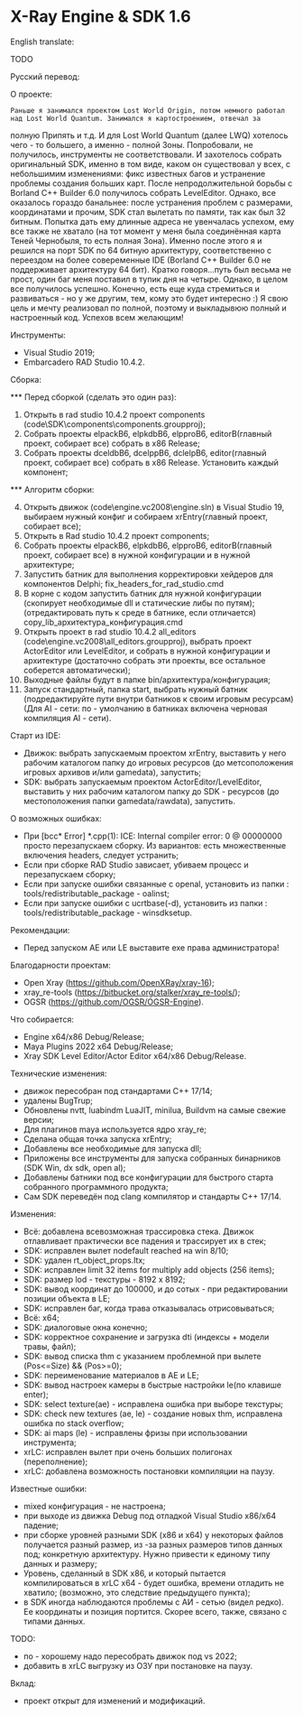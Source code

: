 # X-Ray Engine & SDK 1.6

English translate:

TODO

Русский перевод:

О проекте:

    Раньше я занимался проектом Lost World Origin, потом немного работал над Lost World Quantum. Занимался я картостроением, отвечал за
полную Припять и т.д. И для Lost World Quantum (далее LWQ) хотелось чего - то большего, а именно - полной Зоны. Попробовали, не получилось,
инструменты не соответствовали. И захотелось собрать оригинальный SDK, именно в том виде, каком он существовал у всех, с небольшимим изменениями:
фикс известных багов и устранение проблемы создания больших карт. После непродолжительной борьбы с Borland C++ Builder 6.0 получилось собрать LevelEditor.
Однако, все оказалось гораздо банальнее: после устранения проблем с размерами, координатами и прочим, SDK стал вылетать по памяти, так как был 32 битным.
Попытка дать ему длинные адреса не увенчалась успехом, ему все также не хватало (на тот момент у меня была соединённая карта Теней Чернобыля, то есть полная Зона). Именно после этого я и решился на порт SDK по 64 битную архитектуру, соответственно с переездом на более совеременные IDE
(Borland C++ Builder 6.0 не поддерживает архитектуру 64 бит). Кратко говоря...путь был весьма не прост, один баг меня поставил в тупик дня на четыре. Однако,
в целом все получилось успешно. Конечно, есть еще куда стремиться и развиваться - но у же другим, тем, кому это будет интересно :)
Я свою цель и мечту реализовал по полной, поэтому и выкладывюю полный и настроенный код. 
Успехов всем желающим!

Инструменты:
* Visual Studio 2019;
* Embarcadero RAD Studio 10.4.2.

Сборка:

*** Перед сборкой (сделать это один раз):
1) Открыть в rad studio 10.4.2 проект components (code\SDK\components\components.groupproj);
2) Собрать проекты elpackB6, elpkdbB6, elpproB6, editorB(главный проект, собирает все) собрать в x86 Release;
3) Собрать проекты dceldbB6, dcelppB6, dclelpB6, editor(главный проект, собирает все) собрать в x86 Release. Установить каждый компонент;

*** Алгоритм сборки:

4) Открыть движок (code\engine.vc2008\engine.sln) в Visual Studio 19, выбираем нужный конфиг и собираем xrEntry(главный проект, собирает все);
5) Открыть в Rad studio 10.4.2 проект components;
6) Собрать проекты elpackB6, elpkdbB6, elpproB6, editorB(главный проект, собирает все) в нужной конфигурации и в нужной архитектуре;
7) Запустить батник для выполнения корректировки хейдеров для компонентов Delphi;
fix_headers_for_rad_studio.cmd
8) В корне с кодом запустить батник для нужной конфигурации (скопирует необходимые dll и статические либы по путям); 
(отредактировать путь к среде в батнике, если отличается)
copy_lib_архитектура_конфигурация.cmd
9) Открыть проект в rad studio 10.4.2 all_editors (code\engine.vc2008\all_editors.groupproj), выбрать проект ActorEditor или LevelEditor, и собрать в нужной конфигурации и архитектуре (достаточно собрать эти проекты, все остальное соберется автоматически);
10) Выходные файлы будут в папке bin/архитектура/конфигурация;
11) Запуск стандартный, папка start, выбрать нужный батник (подредактируйте пути внутри батников к своим игровым ресурсам) (Для AI - сети: по - умолчанию в батниках включена черновая компиляция AI - сети).

Старт из IDE:
* Движок: выбрать запускаемым проектом xrEntry, выставить у него рабочим каталогом папку до игровых ресурсов (до метсоположения игровых архивов и/или gamedata), запустить;
* SDK: выбрать запускаемым проектом ActorEditor/LevelEditor, выставить у них рабочим каталогом папку до SDK - ресурсов (до местоположения папки gamedata/rawdata), запустить.

О возможных ошибках:
* При [bcc* Error] *.cpp(1): ICE: Internal compiler error: 0 @ 00000000 просто перезапускаем сборку. Из вариантов: есть множественные включения headers, следует устранить;
* Если при сборке RAD Studio зависает, убиваем процесс и перезапускаем сборку;
* Если при запуске ошибки связанные с openal, установить из папки : tools/redistributable_package - oalinst;
* Если при запуске ошибки с ucrtbase(-d), установить из папки : tools/redistributable_package - winsdksetup.

Рекомендации:
* Перед запуском AE или LE выставите exe права администратора!

Благодарности проектам:
* Open Xray (https://github.com/OpenXRay/xray-16);
* xray_re-tools (https://bitbucket.org/stalker/xray_re-tools/);
* OGSR (https://github.com/OGSR/OGSR-Engine).

Что собирается: 
* Engine x64/x86 Debug/Release;
* Maya Plugins 2022 x64 Debug/Release;
* Xray SDK Level Editor/Actor Editor x64/x86 Debug/Release.

Технические изменения:
* движок пересобран под стандартами C++ 17/14;
* удалены BugTrup;
* Обновлены nvtt, luabindm LuaJIT, minilua, Buildvm на самые свежие версии;
* Для плагинов maya используется ядро xray_re;
* Сделана общая точка запуска xrEntry;
* Добавлены все необходимые для запуска dll;
* Приложены все инструменты для запуска собранных бинарников (SDK Win, dx sdk, open al);
* Добавлены батники под все конфигурации для быстрого старта собранного программного продукта;
* Сам SDK переведён под clang компилятор и стандарты C++ 17/14.

Изменения:
* Всё: добавлена всевозможная трассировка стека. Движок отлавливает практически все падения и трассирует их в стек;
* SDK: исправлен вылет nodefault reached на win 8/10;
* SDK: удален rt_object_props.ltx;
* SDK: исправлен limit 32 items for multiply add objects (256 items);
* SDK: размер lod - текстуры - 8192 х 8192;
* SDK: вывод координат до 100000, и до сотых - при редактировании позиции объекта в LE;
* SDK: исправлен баг, когда трава отказывалась отрисовываться;
* Всё: x64;
* SDK: диалоговые окна конечно;
* SDK: корректное сохранение и загрузка dti (индексы + модели травы, файл);
* SDK: вывод списка thm с указанием проблемной при вылете (Pos<=Size) && (Pos>=0);
* SDK: переименование материалов в AE и LE;
* SDK: вывод настроек камеры в быстрые настройки le(по клавише enter);
* SDK: select texture(ae) - исправлена ошибка при выборе текстуры;
* SDK: check new textures (ae, le) - создание новых thm, исправлена ошибка по stack overflow;
* SDK: ai maps (le) - исправлены фризы при использовании инструмента;
* xrLC: исправлен вылет при очень больших полигонах (переполнение);
* xrLC: добавлена возможность постановки компиляции на паузу.

Известные ошибки:
* mixed конфигурация - не настроена;
* при выходе из движка Debug под отладкой Visual Studio x86/x64 падение;
* при сборке уровней разными SDK (x86 и x64) у некоторых файлов получается разный размер, из -за разных размеров типов данных под;
конкретную архитектуру. Нужно привести к единому типу данных и размеру;
* Уровень, сделанный в SDK x86, и который пытается компилироваться в xrLC x64 - будет ошибка, времени отладить не хватило;
(возможно, это следствие предыдущего пункта);
* в SDK иногда наблюдаются проблемы с АИ - сетью (видел редко). Ее координаты и позиция портится. Скорее всего, также, связано с типами данных.

TODO:
* по - хорошему надо пересобрать движок под vs 2022;
* добавить в xrLC выгрузку из ОЗУ при постановке на паузу.

Вклад:
* проект открыт для изменений и модификаций.
